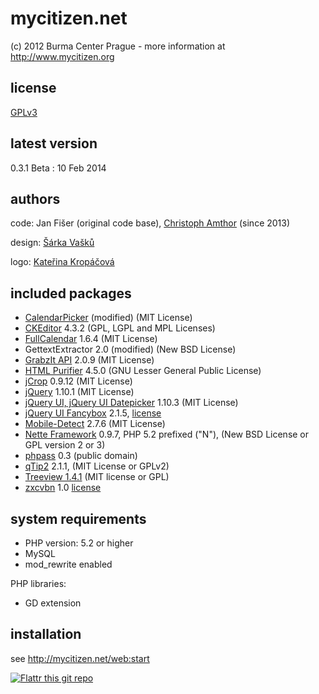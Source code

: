 mycitizen.net
=============

(c) 2012 Burma Center Prague - more information at http://www.mycitizen.org

license
-------
[GPLv3](https://www.gnu.org/licenses/gpl-3.0.html)

latest version
--------------
0.3.1 Beta : 10 Feb 2014


authors
-------
code:	Jan Fišer (original code base), [Christoph Amthor](http://mycitizen.net) (since 2013)

design:	[Šárka Vašků](http://www.ecn.cz)

logo:	[Kateřina Kropáčová](http://kanadruhou.cz)


included packages
-----------------
- [CalendarPicker](http://roberto.open-lab.com/2010/04/06/ultra-light-jquery-calendar/) (modified) (MIT License)
- [CKEditor](http://ckeditor.com/) 4.3.2 (GPL, LGPL and MPL Licenses)
- [FullCalendar](http://arshaw.com/fullcalendar/) 1.6.4 (MIT License)
- GettextExtractor 2.0 (modified) (New BSD License)
- [GrabzIt API](http://grabz.it/api/php/) 2.0.9 (MIT License)
- [HTML Purifier](http://htmlpurifier.org/) 4.5.0 (GNU Lesser General Public
    License)
- [jCrop](https://github.com/tapmodo/Jcrop) 0.9.12 (MIT License)
- [jQuery](http://jquery.com/) 1.10.1 (MIT License)
- [jQuery UI, jQuery UI Datepicker](http://jqueryui.com ) 1.10.3 (MIT License)
- [jQuery UI Fancybox](http://fancyapps.com/fancybox/) 2.1.5, [license](http://www.fancyapps.com/fancybox/#license)
- [Mobile-Detect](http://mobiledetect.net) 2.7.6 (MIT License)
- [Nette Framework](http://nette.org/) 0.9.7, PHP 5.2 prefixed ("N"), (New BSD License or GPL version 2 or 3)
- [phpass](http://www.openwall.com/phpass/) 0.3 (public domain)
- [qTip2](http://qtip2.com/) 2.1.1, (MIT License or GPLv2)
- [Treeview 1.4.1](http://docs.jquery.com/Plugins/Treeview) (MIT license or GPL)
- [zxcvbn](https://github.com/lowe/zxcvbn) 1.0 [license](https://github.com/lowe/zxcvbn/blob/master/LICENSE.txt)

system requirements
-------------------
- PHP version: 5.2 or higher
- MySQL
- mod_rewrite enabled

PHP libraries:
- GD extension


installation
------------

see http://mycitizen.net/web:start


[![Flattr this git repo](http://api.flattr.com/button/flattr-badge-large.png)](https://flattr.com/submit/auto?user_id=burmablog&url=https://github.com/BurmaCenterPrague/MyCitizen.net&title=mycitizen.net&language=en&tags=github&category=software) 
